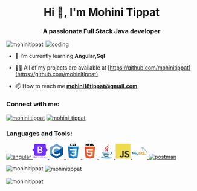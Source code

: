 <h1 align="center">Hi 👋, I'm Mohini Tippat</h1>
<h3 align="center">A passionate Full Stack Java developer</h3>
<img align="right" alt="coding" width="400" src="https://ramawebsolutions.com/blog/wp-content/uploads/2019/04/Angularjs.gif">

<p align="left"> <img src="https://komarev.com/ghpvc/?username=mohinitippat&label=Profile%20views&color=0e75b6&style=flat" alt="mohinitippat" /> </p>

- 🌱 I’m currently learning **Angular,Sql**

- 👨‍💻 All of my projects are available at [https://github.com/mohinitippat](https://github.com/mohinitippat)

- 📫 How to reach me **mohini18tippat@gmail.com**

<h3 align="left">Connect with me:</h3>
<p align="left">
<a href="https://linkedin.com/in/mohini tippat" target="blank"><img align="center" src="https://raw.githubusercontent.com/rahuldkjain/github-profile-readme-generator/master/src/images/icons/Social/linked-in-alt.svg" alt="mohini tippat" height="30" width="40" /></a>
<a href="https://instagram.com/mohini_tippat" target="blank"><img align="center" src="https://raw.githubusercontent.com/rahuldkjain/github-profile-readme-generator/master/src/images/icons/Social/instagram.svg" alt="mohini_tippat" height="30" width="40" /></a>
</p>

<h3 align="left">Languages and Tools:</h3>
<p align="left"> <a href="https://angular.io" target="_blank" rel="noreferrer"> <img src="https://angular.io/assets/images/logos/angular/angular.svg" alt="angular" width="40" height="40"/> </a> <a href="https://getbootstrap.com" target="_blank" rel="noreferrer"> <img src="https://raw.githubusercontent.com/devicons/devicon/master/icons/bootstrap/bootstrap-plain-wordmark.svg" alt="bootstrap" width="40" height="40"/> </a> <a href="https://www.cprogramming.com/" target="_blank" rel="noreferrer"> <img src="https://raw.githubusercontent.com/devicons/devicon/master/icons/c/c-original.svg" alt="c" width="40" height="40"/> </a> <a href="https://www.w3schools.com/css/" target="_blank" rel="noreferrer"> <img src="https://raw.githubusercontent.com/devicons/devicon/master/icons/css3/css3-original-wordmark.svg" alt="css3" width="40" height="40"/> </a> <a href="https://www.w3.org/html/" target="_blank" rel="noreferrer"> <img src="https://raw.githubusercontent.com/devicons/devicon/master/icons/html5/html5-original-wordmark.svg" alt="html5" width="40" height="40"/> </a> <a href="https://www.java.com" target="_blank" rel="noreferrer"> <img src="https://raw.githubusercontent.com/devicons/devicon/master/icons/java/java-original.svg" alt="java" width="40" height="40"/> </a> <a href="https://developer.mozilla.org/en-US/docs/Web/JavaScript" target="_blank" rel="noreferrer"> <img src="https://raw.githubusercontent.com/devicons/devicon/master/icons/javascript/javascript-original.svg" alt="javascript" width="40" height="40"/> </a> <a href="https://www.mysql.com/" target="_blank" rel="noreferrer"> <img src="https://raw.githubusercontent.com/devicons/devicon/master/icons/mysql/mysql-original-wordmark.svg" alt="mysql" width="40" height="40"/> </a> <a href="https://postman.com" target="_blank" rel="noreferrer"> <img src="https://www.vectorlogo.zone/logos/getpostman/getpostman-icon.svg" alt="postman" width="40" height="40"/> </a> </p>

<p><img align="left" src="https://github-readme-stats.vercel.app/api/top-langs?username=mohinitippat&show_icons=true&locale=en&layout=compact" alt="mohinitippat" /></p>

<p>&nbsp;<img align="center" src="https://github-readme-stats.vercel.app/api?username=mohinitippat&show_icons=true&locale=en" alt="mohinitippat" /></p>

<p><img align="center" src="https://github-readme-streak-stats.herokuapp.com/?user=mohinitippat&" alt="mohinitippat" /></p>

